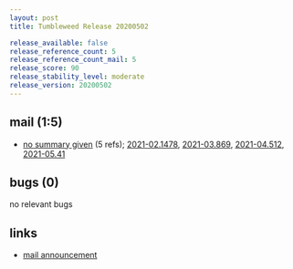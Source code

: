 ```yaml
---
layout: post
title: Tumbleweed Release 20200502

release_available: false
release_reference_count: 5
release_reference_count_mail: 5
release_score: 90
release_stability_level: moderate
release_version: 20200502
---
```


## mail (1:5)

- [no summary given](https://github.com/boombatower/tumbleweed-review/issues/10) (5 refs); [2021-02.1478](https://github.com/boombatower/tumbleweed-review/issues/10), [2021-03.869](https://github.com/boombatower/tumbleweed-review/issues/10), [2021-04.512](https://github.com/boombatower/tumbleweed-review/issues/10), [2021-05.41](https://github.com/boombatower/tumbleweed-review/issues/10)

## bugs (0)

<!--more-->

no relevant bugs



## links

- [mail announcement](https://github.com/boombatower/tumbleweed-review/issues/10)
